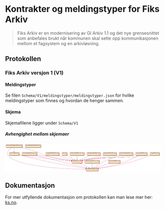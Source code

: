 # Kontrakter og meldingstyper for Fiks Arkiv

> Fiks Arkiv er en modernisering av GI Arkiv 1.1 og det nye grensesnittet som anbefales brukt når kommunen skal sette opp kommunikasjonen mellom et fagsystem og en arkivløsning.

## Protokollen

### Fiks Arkiv versjon 1 (V1)
#### Meldingstyper
Se filen `Schema/V1/meldingstyper/meldingstyper.json` for hvilke meldingstyper som finnes og hvordan de henger sammen.

#### Skjema

Skjemafilene ligger under `Schema/V1`  

##### Avhengighet mellom skjemaer
![Avhengigheter mellom schemas](deps.png)

## Dokumentasjon
For mer utfyllende dokumentasjon om protokollen kan man lese mer her: [ks.no](https://www.ks.no/fagomrader/digitalisering/felleslosninger/verktoykasse-plan--og-byggesak/verktoy/sammenhengende-tjenester---integrasjoner/fiks-arkiv/).


